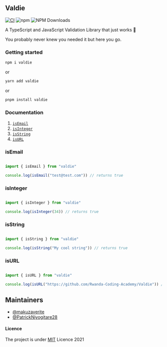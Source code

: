 ## Valdie
[![CI](https://github.com/Rwanda-Coding-Academy/Valdie/actions/workflows/ci.yml/badge.svg)](https://github.com/Rwanda-Coding-Academy/Valdie/actions/workflows/ci.yml)
![npm](https://img.shields.io/npm/v/valdie.svg?style=flat-square)
![NPM Downloads](https://img.shields.io/npm/dw/valdie?style=flat-square)


A TypeScript and JavaScript Validation Library that just works 🔨


You probably never knew you needed it but here you go.


### Getting started

```bash
npm i valdie
```

or 

```bash
yarn add valdie
```

or 

```bash
pnpm install valdie
```


### Documentation

1. <a href="#isemail">`isEmail`</a>
2. <a href="#isInteger">`isInteger`</a>
3. <a href="#isString">`isString`</a>
4. <a href="#isURL">`isURL`</a>


### isEmail

```javascript

import { isEmail } from "valdie"

console.log(isEmail("test@test.com")) // returns true
```

### isInteger

```javascript

import { isInteger } from "valdie"

console.log(isInteger(34)) // returns true

```

### isString

```javascript

import { isString } from "valdie"

console.log(isString("My cool string")) // returns true
```

### isURL

```javascript

import { isURL } from "valdie"

console.log(isURL("https://github.com/Rwanda-Coding-Academy/Valdie")) // returns true
```
## Maintainers

- [@makuzaverite](https://github.com/makuzaverite)
- [@PatrickNiyogitare28](https://github.com/PatrickNiyogitare28)

#### Licence

The project is under [MIT](https://github.com/Rwanda-Coding-Academy/Valdie/blob/main/LICENSE) Licence 2021
